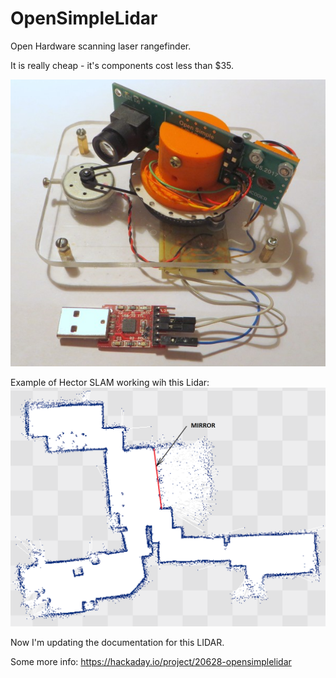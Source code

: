# OpenSimpleLidar
Open Hardware scanning laser rangefinder. 

It is really cheap - it's components cost less than $35. 

![Alt text](Misc/Photo_of_LIDAR1.jpg?raw=true "Image")

Example of Hector SLAM working wih this Lidar:
![Alt text](Misc/hector_slam_map_test1.png?raw=true "Image")

Now I'm updating the documentation for this LIDAR.

Some more info: https://hackaday.io/project/20628-opensimplelidar
